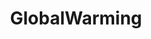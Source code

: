 ---
title: GlobalWarming
crosslinks:
- ZeroWaste
- climate_science
- shitdenierssay
- AskReddit
- skeptic
---